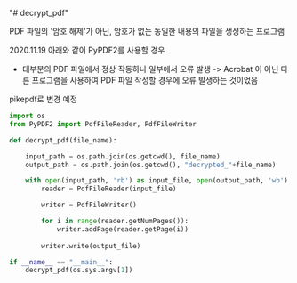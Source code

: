 "# decrypt_pdf" 

PDF 파일의 '암호 해제'가 아닌, 암호가 없는 동일한 내용의 파일을 생성하는 프로그램


2020.11.19
아래와 같이 PyPDF2를 사용할 경우
 - 대부분의 PDF 파일에서 정상 작동하나 일부에서 오류 발생
 -> Acrobat 이 아닌 다른 프로그램을 사용하여 PDF 파일 작성할 경우에 오류 발생하는 것이었음

pikepdf로 변경 예정

```python
import os
from PyPDF2 import PdfFileReader, PdfFileWriter

def decrypt_pdf(file_name):

    input_path = os.path.join(os.getcwd(), file_name)
    output_path = os.path.join(os.getcwd(), "decrypted_"+file_name)

    with open(input_path, 'rb') as input_file, open(output_path, 'wb') as output_file:
        reader = PdfFileReader(input_file)

        writer = PdfFileWriter()

        for i in range(reader.getNumPages()):
            writer.addPage(reader.getPage(i))
        
        writer.write(output_file)

if __name__ == "__main__":
    decrypt_pdf(os.sys.argv[1])
```
